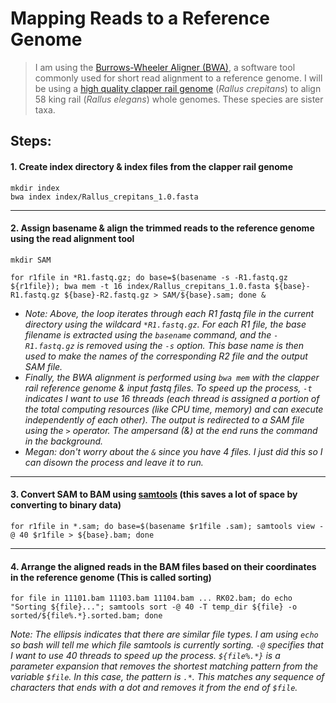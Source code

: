 # Mapping Reads to a Reference Genome
> I am using the [Burrows-Wheeler Aligner (BWA)](https://github.com/lh3/bwa), a software tool commonly used for short read alignment to a reference genome. I will be using a [high quality clapper rail genome](https://figshare.com/articles/dataset/A_high_quality_de_novo_genome_assembly_for_Clapper_Rail_Rallus_crepitans_/21983261) (*Rallus crepitans*) to align 58 king rail (*Rallus elegans*) whole genomes. These species are sister taxa. 


## Steps:

#### 1. Create index directory & index files from the clapper rail genome
```
mkdir index
bwa index index/Rallus_crepitans_1.0.fasta
```
---
#### 2. Assign basename & align the trimmed reads to the reference genome using the read alignment tool
```
mkdir SAM
```
```
for r1file in *R1.fastq.gz; do base=$(basename -s -R1.fastq.gz ${r1file}); bwa mem -t 16 index/Rallus_crepitans_1.0.fasta ${base}-R1.fastq.gz ${base}-R2.fastq.gz > SAM/${base}.sam; done &
```
- *Note: Above, the loop iterates through each R1 fastq file in the current directory using the wildcard `*R1.fastq.gz`. For each R1 file, the base filename is extracted using the `basename` command, and the `-R1.fastq.gz` is removed using the `-s` option. This base name is then used to make the names of the corresponding R2 file and the output SAM file.*
- *Finally, the BWA alignment is performed using `bwa mem` with the clapper rail reference genome & input fastq files. To speed up the process, `-t` indicates I want to use 16 threads (each thread is assigned a portion of the total computing resources (like CPU time, memory) and can execute independently of each other). The output is redirected to a SAM file using the `>` operator. The ampersand (&) at the end runs the command in the background.*
- *Megan: don't worry about the `&` since you have 4  files. I just did this so I can disown the process and leave it to run.*

---
#### 3. Convert SAM to BAM using [samtools](https://github.com/samtools/samtools) (this saves a lot of space by converting to binary data)
```
for r1file in *.sam; do base=$(basename $r1file .sam); samtools view -@ 40 $r1file > ${base}.bam; done
```
---
#### 4. Arrange the aligned reads in the BAM files based on their coordinates in the reference genome (This is called sorting)
```
for file in 11101.bam 11103.bam 11104.bam ... RK02.bam; do echo "Sorting ${file}..."; samtools sort -@ 40 -T temp_dir ${file} -o sorted/${file%.*}.sorted.bam; done
```
*Note: The ellipsis indicates that there are similar file types. I am using `echo` so bash will tell me which file samtools is currently sorting. `-@` specifies that I want to use 40 threads to speed up the process. `${file%.*}` is a parameter expansion that removes the shortest matching pattern from the variable `$file`. In this case, the pattern is `.*`. This matches any sequence of characters that ends with a dot and removes it from the end of `$file`.* 
 

